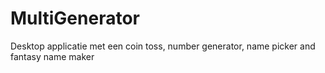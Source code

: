 # MultiGenerator

Desktop applicatie met een coin toss, number generator, name picker and fantasy name maker
